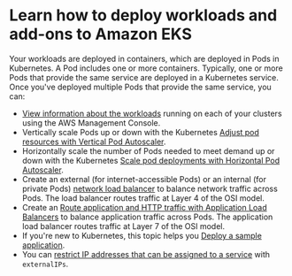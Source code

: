 # Learn how to deploy workloads and add\-ons to Amazon EKS<a name="eks-workloads"></a>

Your workloads are deployed in containers, which are deployed in Pods in Kubernetes\. A Pod includes one or more containers\. Typically, one or more Pods that provide the same service are deployed in a Kubernetes service\. Once you've deployed multiple Pods that provide the same service, you can:
+ [View information about the workloads](view-kubernetes-resources.md) running on each of your clusters using the AWS Management Console\.
+ Vertically scale Pods up or down with the Kubernetes [Adjust pod resources with Vertical Pod Autoscaler](vertical-pod-autoscaler.md)\.
+ Horizontally scale the number of Pods needed to meet demand up or down with the Kubernetes [Scale pod deployments with Horizontal Pod Autoscaler](horizontal-pod-autoscaler.md)\.
+ Create an external \(for internet\-accessible Pods\) or an internal \(for private Pods\) [network load balancer](network-load-balancing.md) to balance network traffic across Pods\. The load balancer routes traffic at Layer 4 of the OSI model\.
+ Create an [Route application and HTTP traffic with Application Load Balancers](alb-ingress.md) to balance application traffic across Pods\. The application load balancer routes traffic at Layer 7 of the OSI model\.
+ If you're new to Kubernetes, this topic helps you [Deploy a sample application](sample-deployment.md)\.
+ You can [restrict IP addresses that can be assigned to a service](restrict-service-external-ip.md) with `externalIPs`\.